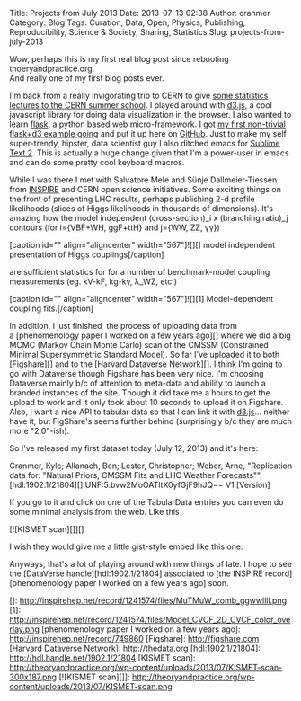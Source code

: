 Title: Projects from July 2013
Date: 2013-07-13 02:38
Author: cranmer
Category: Blog
Tags: Curation, Data, Open, Physics, Publishing, Reproducibility, Science &amp; Society, Sharing, Statistics
Slug: projects-from-july-2013

Wow, perhaps this is my first real blog post since rebooting
thoeryandpractice.org.  
And really one of my first blog posts ever.

I'm back from a really invigorating trip to CERN to give [some
statistics lectures to the CERN summer school][]. I played around with
[d3.js][], a cool javascript library for doing data visualization in the
browser. I also wanted to learn [flask][], a python based web
micro-framework. I got [my first non-trivial flask+d3 example going][]
and put it up here on [GitHub][]. Just to make my self super-trendy,
hipster, data scientist guy I also ditched emacs for [Sublime Text 2][].
This is actually a huge change given that I'm a power-user in emacs and
can do some pretty cool keyboard macros.

While I was there I met with Salvatore Mele and Sünje Dallmeier-Tiessen
from [INSPIRE][] and CERN open science initiatives. Some exciting things
on the front of presenting LHC results, perhaps publishing 2-d profile
likelihoods (slices of Higgs likelihoods in thousands of dimensions).
It's amazing how the model independent (cross-section)\_i x (branching
ratio)\_j contours (for i={VBF+WH, ggF+ttH} and j={WW, ZZ, γγ})

[caption id="" align="aligncenter" width="567"]![][] model independent
presentation of Higgs couplings[/caption]

are sufficient statistics for for a number of benchmark-model coupling
measurements (eg. kV-kF, kg-kγ, λ\_WZ, etc.)

[caption id="" align="aligncenter" width="567"]![][1] Model-dependent
coupling fits.[/caption]

In addition, I just finished  the process of uploading data from
a [phenomenology paper I worked on a few years ago][] where we did a big
MCMC (Markov Chain Monte Carlo) scan of the CMSSM (Constrained Minimal
Supersymmetric Standard Model). So far I've uploaded it to both
[Figshare][] and to the [Harvard Dataverse Network][]. I think I'm going
to go with Dataverse though Figshare has been very nice. I'm choosing
Dataverse mainly b/c of attention to meta-data and ability to launch a
branded instances of the site. Though it did take me a hours to get the
upload to work and it only took about 10 seconds to upload it on
Figshare. Also, I want a nice API to tabular data so that I can link it
with [d3.js][]... neither have it, but FigShare's seems further behind
(surprisingly b/c they are much more "2.0"-ish).

So I've released my first dataset today (July 12, 2013) and it's here:

Cranmer, Kyle; Allanach, Ben; Lester, Christopher; Weber, Arne,
"Replication data for: "Natural Priors, CMSSM Fits and LHC Weather
Forecasts"", [hdl:1902.1/21804][] UNF:5:bvw2MoOATltX0yfGjF9hJQ== V1
[Version]

If you go to it and click on one of the TabularData entries you can even
do some minimal analysis from the web. Like this

[![KISMET scan][]][]

I wish they would give me a little gist-style embed like this one:

<p>
<script type="text/javascript" src="https://gist.github.com/defunkt/202314.js"></script>
</p>
Anyways, that's a lot of playing around with new things of late. I hope
to see the [DataVerse handle][hdl:1902.1/21804] associated to [the
INSPIRE record][phenomenology paper I worked on a few years ago] soon.

  [some statistics lectures to the CERN summer school]: https://indico.cern.ch/conferenceDisplay.py?confId=243641
  [d3.js]: http://d3js.org
  [flask]: http://flask.pocoo.org
  [my first non-trivial flask+d3 example going]: http://flask.theoryandpractice.org
  [GitHub]: https://github.com/cranmer/flask-d3-hello-world
  [Sublime Text 2]: http://www.sublimetext.com
  [INSPIRE]: http://inspirehep.net
  []: http://inspirehep.net/record/1241574/files/MuTMuW_comb_ggwwllll.png
  [1]: http://inspirehep.net/record/1241574/files/Model_CVCF_2D_CVCF_color_overlay.png
  [phenomenology paper I worked on a few years ago]: http://inspirehep.net/record/749860
  [Figshare]: http://figshare.com
  [Harvard Dataverse Network]: http://thedata.org
  [hdl:1902.1/21804]: http://hdl.handle.net/1902.1/21804
  [KISMET scan]: http://theoryandpractice.org/wp-content/uploads/2013/07/KISMET-scan-300x187.png
  [![KISMET scan][]]: http://theoryandpractice.org/wp-content/uploads/2013/07/KISMET-scan.png
